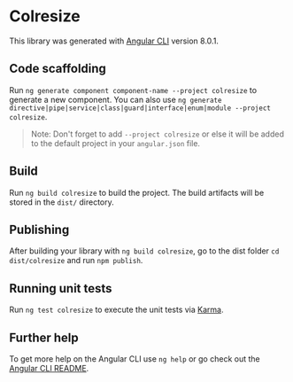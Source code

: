 # Colresize

This library was generated with [Angular CLI](https://github.com/angular/angular-cli) version 8.0.1.

## Code scaffolding

Run `ng generate component component-name --project colresize` to generate a new component. You can also use `ng generate directive|pipe|service|class|guard|interface|enum|module --project colresize`.
> Note: Don't forget to add `--project colresize` or else it will be added to the default project in your `angular.json` file. 

## Build

Run `ng build colresize` to build the project. The build artifacts will be stored in the `dist/` directory.

## Publishing

After building your library with `ng build colresize`, go to the dist folder `cd dist/colresize` and run `npm publish`.

## Running unit tests

Run `ng test colresize` to execute the unit tests via [Karma](https://karma-runner.github.io).

## Further help

To get more help on the Angular CLI use `ng help` or go check out the [Angular CLI README](https://github.com/angular/angular-cli/blob/master/README.md).
